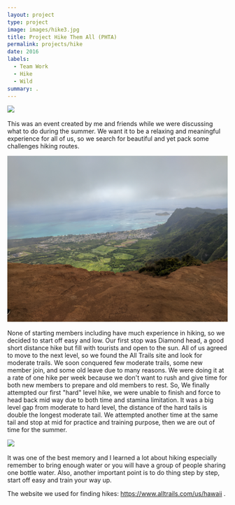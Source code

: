 ```yaml
---
layout: project
type: project
image: images/hike3.jpg
title: Project Hike Them All (PHTA)
permalink: projects/hike
date: 2016
labels:
  - Team Work	
  - Hike
  - Wild
summary: .
---
```


<img class="h1" src="/images/hike1.jpg">

This was an event created by me and friends while we were discussing what to do during the summer. We want it to be a relaxing and meaningful experience for all of us, so we search for beautiful and yet pack some challenges hiking routes.

<img class="h2" src="/images/hike2.jpg">

None of starting members including have much experience in hiking, so we decided to start off easy and low. Our first stop was Diamond head, a good short distance hike but fill with tourists and open to the sun. All of us agreed to move to the next level, so we found the All Trails site and look for moderate trails. We soon conquered few moderate trails, some new member join, and some old leave due to many reasons. We were doing it at a rate of one hike per week because we don't want to rush and give time for both new members to prepare and old members to rest. So, We finally attempted our first "hard" level hike, we were unable to finish and force to head back mid way due to both time and stamina limitation. It was a big level gap from moderate to hard level, the distance of the hard tails is double the longest moderate tail. We attempted another time at the same tail and stop at mid for practice and training purpose, then we are out of time for the summer. 

<img class="h4" src="/images/hike4.jpg">

It was one of the best memory and I learned a lot about hiking especially remember to bring enough water or you will have a group of people sharing one bottle water. Also, another important point is to do thing step by step, start off easy and train your way up. 


The website we used for finding hikes: https://www.alltrails.com/us/hawaii .
